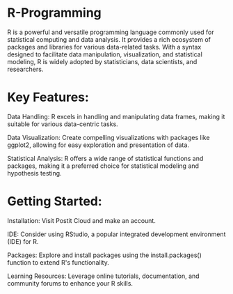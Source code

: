 # R-Programming
R is a powerful and versatile programming language commonly used for statistical computing and data analysis. It provides a rich ecosystem of packages and libraries for various data-related tasks. With a syntax designed to facilitate data manipulation, visualization, and statistical modeling, R is widely adopted by statisticians, data scientists, and researchers.

# Key Features:
Data Handling: R excels in handling and manipulating data frames, making it suitable for various data-centric tasks.

Data Visualization: Create compelling visualizations with packages like ggplot2, allowing for easy exploration and presentation of data.

Statistical Analysis: R offers a wide range of statistical functions and packages, making it a preferred choice for statistical modeling and hypothesis testing.

# Getting Started:
Installation: Visit Postit Cloud and make an account.

IDE: Consider using RStudio, a popular integrated development environment (IDE) for R.

Packages: Explore and install packages using the install.packages() function to extend R's functionality.

Learning Resources: Leverage online tutorials, documentation, and community forums to enhance your R skills.
